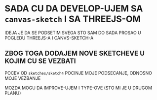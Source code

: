 # SADA CU DA DEVELOP-UJEM SA `canvas-sketch` I SA THREEJS-OM

IDEJA JE DA SE PODSETIM SVEGA STO SAM DO SADA PROSAO U POGLEDU THREEJS-A I CANVS-SKETCH-A

## ZBOG TOGA DODAJEM NOVE SKETCHEVE U KOJIM CU SE VEZBATI

POCEV OD `sketches/sketch4` POCINJE MOJE PODSECANJE, ODNOSNO MOJE VEZBANJE

MOZDA MOGU DA IMPROVE-UJEM I TYPE-OVE (STO MI JE U DRUGOM PLANU)
